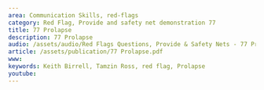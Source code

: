 ```yaml
---
area: Communication Skills, red-flags
category: Red Flag, Provide and safety net demonstration 77
title: 77 Prolapse
description: 77 Prolapse
audio: /assets/audio/Red Flags Questions, Provide & Safety Nets - 77 Prolapse - MQ.mp3
article: /assets/publication/77 Prolapse.pdf
www: 
keywords: Keith Birrell, Tamzin Ross, red flag, Prolapse
youtube: 
--- 
```

